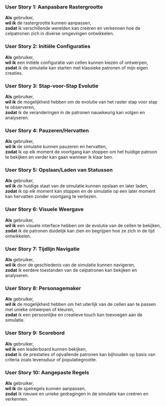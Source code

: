 ### User Story 1: Aanpasbare Rastergrootte
**Als** gebruiker,  
**wil ik** de rastergrootte kunnen aanpassen,  
**zodat** ik verschillende werelden kan creëren en verkennen hoe de celpatronen zich in diverse omgevingen ontwikkelen.

### User Story 2: Initiële Configuraties
**Als** gebruiker,  
**wil ik** een initiële configuratie van cellen kunnen kiezen of ontwerpen,  
**zodat** ik de simulatie kan starten met klassieke patronen of mijn eigen creaties.

### User Story 3: Stap-voor-Stap Evolutie
**Als** gebruiker,  
**wil ik** de mogelijkheid hebben om de evolutie van het raster stap voor stap te observeren,  
**zodat** ik de veranderingen in de patronen nauwkeurig kan volgen en analyseren.

### User Story 4: Pauzeren/Hervatten
**Als** gebruiker,  
**wil ik** de simulatie kunnen pauzeren en hervatten,  
**zodat** ik op elk moment de voortgang kan stoppen om het huidige patroon te bekijken en verder kan gaan wanneer ik klaar ben.

### User Story 5: Opslaan/Laden van Statussen
**Als** gebruiker,  
**wil ik** de huidige staat van de simulatie kunnen opslaan en later laden,  
**zodat** ik op elk moment kan stoppen en de simulatie op een later moment kan hervatten zonder voortgang te verliezen.

### User Story 6: Visuele Weergave
**Als** gebruiker,  
**wil ik** een visuele interface hebben om de evolutie van de cellen te bekijken,  
**zodat** ik de patronen duidelijk kan zien en begrijpen hoe ze zich in de tijd ontwikkelen.

### User Story 7: Tijdlijn Navigatie
**Als** gebruiker,  
**wil ik** door de geschiedenis van de simulatie kunnen navigeren,  
**zodat** ik eerdere toestanden van de celpatronen kan bekijken en analyseren.

### User Story 8: Personagemaker
**Als** gebruiker,  
**wil ik** de mogelijkheid hebben om het uiterlijk van de cellen aan te passen met unieke ontwerpen of kleuren,  
**zodat** ik een persoonlijke en creatieve touch kan toevoegen aan de simulatie.

### User Story 9: Scorebord
**Als** gebruiker,  
**wil ik** een leaderboard kunnen bekijken,  
**zodat** ik de prestaties of opvallende patronen kan bijhouden op basis van criteria zoals levensduur of populatiegrootte.

### User Story 10: Aangepaste Regels
**Als** gebruiker,  
**wil ik** de spelregels kunnen aanpassen,  
**zodat** ik nieuwe en unieke gedragingen in de simulatie kan creëren en verkennen.
